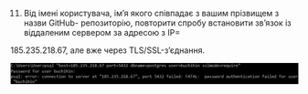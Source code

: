 11. Від імені користувача, ім’я якого співпадає з вашим прізвищем з назви GitHub-
репозиторію, повторити спробу встановити зв’язок із віддаленим сервером за адресою з IP=

185.235.218.67, але вже через TLS/SSL-з’єднання.



![alt-text](https://github.com/oleksandrblazhko/ai-191-buchihin/blob/laboratory-work-7/Laboratory-Work-9/images/11.png)
